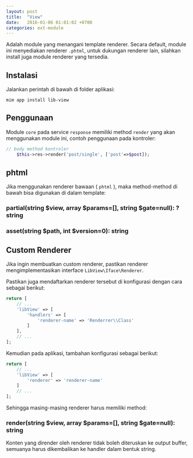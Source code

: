 ```yaml
---
layout: post
title:  "View"
date:   2016-01-06 01:01:02 +0700
categories: ext-module
---
```


Adalah module yang menangani template renderer. Secara default, module ini
menyediakan renderer `.phtml`, untuk dukungan renderer lain, silahkan install
juga module renderer yang tersedia.

## Instalasi

Jalankan perintah di bawah di folder aplikasi:

```
mim app install lib-view
```

## Penggunaan

Module `core` pada service `response` memiliki method `render` yang
akan menggunakan module ini, contoh penggunaan pada kontroler:

```php
// body method kontroler
    $this->res->render('post/single', ['post'=>$post]);
```

## phtml

Jika menggunakan renderer bawaan ( `phtml` ), maka method-method di bawah bisa digunakan
di dalam template:

### partial(string $view, array $params=[], string $gate=null): ?string

### asset(string $path, int $version=0): string

## Custom Renderer

Jika ingin membuatkan custom renderer, pastikan renderer mengimplementasikan
interface `LibView\Iface\Renderer`.

Pastikan juga mendaftarkan renderer tersebut di konfigurasi dengan cara sebagai berikut:

```php
return [
    // ...
    'libView' => [
        'handlers' => [
            'renderer-name' => 'Renderrer\\Class'
        ]
    ],
    // ...
];
```

Kemudian pada aplikasi, tambahan konfigurasi sebagai berikut:

```php
return [
    // ...
    'libView' => [
        'renderer' => 'renderer-name'
    ]
    // ...
];
```

Sehingga masing-masing renderer harus memiliki method:

### render(string $view, array $params=[], string $gate=null): string

Konten yang dirender oleh renderer tidak boleh diteruskan ke output buffer,
semuanya harus dikembalikan ke handler dalam bentuk string.